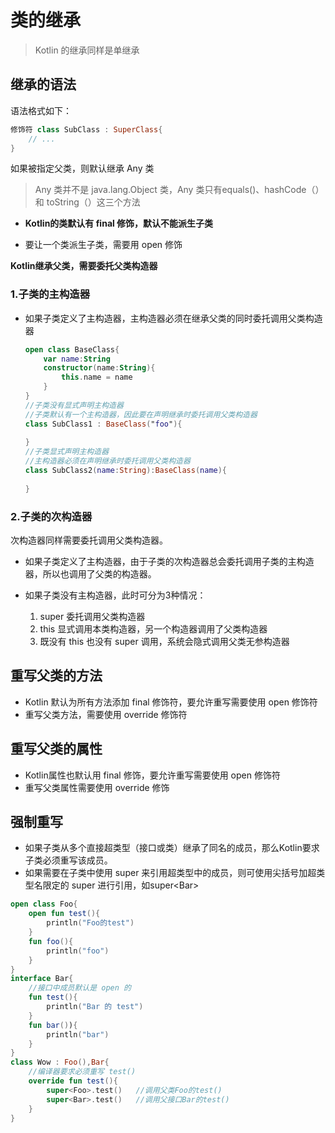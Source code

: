 # 类的继承

> Kotlin 的继承同样是单继承

## 继承的语法

语法格式如下：

~~~kotlin
修饰符 class SubClass : SuperClass{
    // ...
}
~~~

如果被指定父类，则默认继承 Any 类

> Any 类并不是 java.lang.Object 类，Any 类只有equals()、hashCode（）和 toString（）这三个方法

* **Kotlin的类默认有 final 修饰，默认不能派生子类**

* 要让一个类派生子类，需要用 open 修饰 

**Kotlin继承父类，需要委托父类构造器**

### 1.子类的主构造器

* 如果子类定义了主构造器，主构造器必须在继承父类的同时委托调用父类构造器

  ```kotlin
  open class BaseClass{
      var name:String
      constructor(name:String){
          this.name = name
      }
  }
  //子类没有显式声明主构造器
  //子类默认有一个主构造器，因此要在声明继承时委托调用父类构造器
  class SubClass1 : BaseClass("foo"){
      
  }
  //子类显式声明主构造器
  //主构造器必须在声明继承时委托调用父类构造器
  class SubClass2(name:String):BaseClass(name){
      
  }
  ```

### 2.子类的次构造器

次构造器同样需要委托调用父类构造器。

* 如果子类定义了主构造器，由于子类的次构造器总会委托调用子类的主构造器，所以也调用了父类的构造器。

* 如果子类没有主构造器，此时可分为3种情况：

  1.  super 委托调用父类构造器
  2.  this 显式调用本类构造器，另一个构造器调用了父类构造器
  3.  既没有 this 也没有 super 调用，系统会隐式调用父类无参构造器

  

## 重写父类的方法

* Kotlin 默认为所有方法添加 final 修饰符，要允许重写需要使用 open 修饰符
* 重写父类方法，需要使用 override 修饰符



## 重写父类的属性

* Kotlin属性也默认用 final 修饰，要允许重写需要使用 open 修饰符
* 重写父类属性需要使用 override 修饰



## 强制重写

* 如果子类从多个直接超类型（接口或类）继承了同名的成员，那么Kotlin要求子类必须重写该成员。
* 如果需要在子类中使用 super 来引用超类型中的成员，则可使用尖括号加超类型名限定的 super 进行引用，如super\<Bar>

~~~kotlin
open class Foo{
    open fun test(){
        println("Foo的test")
    }
    fun foo(){
        println("foo")
    }
}
interface Bar{
    //接口中成员默认是 open 的
    fun test(){
        println("Bar 的 test")
    }
    fun bar()){
   		println("bar")
    }
}
class Wow : Foo(),Bar{
    //编译器要求必须重写 test()
    override fun test(){
        super<Foo>.test()	//调用父类Foo的test()
        super<Bar>.test()	//调用父接口Bar的test()
    }
}
~~~





